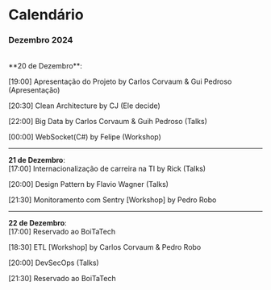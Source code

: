 # Calendário

### Dezembro 2024

<br>
**20 de Dezembro**: 
<br>

[19:00] Apresentação do Projeto  by Carlos Corvaum & Gui Pedroso  (Apresentação)

[20:30] Clean Architecture by CJ (Ele decide)

[22:00] Big Data by Carlos Corvaum & Guih Pedroso (Talks)

[00:00] WebSocket(C#) by Felipe (Workshop)

---

**21 de Dezembro**: 
<br>
[17:00] Internacionalização de carreira na TI by Rick (Talks)

[20:00] Design Pattern by Flavio Wagner (Talks)

[21:30] Monitoramento com Sentry [Workshop] by Pedro Robo

---

**22 de Dezembro**: 
<br>
[17:00] Reservado ao BoiTaTech

[18:30] ETL [Workshop] by Carlos Corvaum & Pedro Robo 

[20:00] DevSecOps (Talks)

[21:30] Reservado ao BoiTaTech
